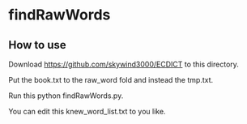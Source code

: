 ﻿# findRawWords
## How to use
Download https://github.com/skywind3000/ECDICT to this directory.

Put the book.txt to the raw_word fold and instead the tmp.txt.

Run this python findRawWords.py.

You can edit this knew_word_list.txt to you like.
